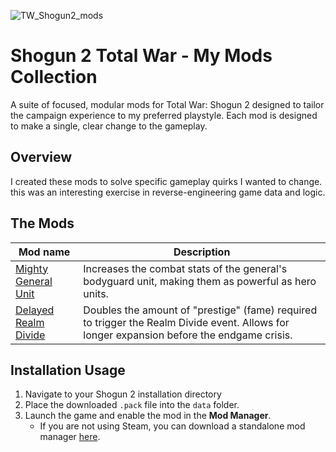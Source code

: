 ![TW_Shogun2_mods](https://github.com/user-attachments/assets/a61068f0-ecae-4b14-b68f-67eb1a059528)

# Shogun 2 Total War - My Mods Collection

A suite of focused, modular mods for Total War: Shogun 2 designed to tailor the campaign experience to my preferred playstyle. Each mod is designed to make a single, clear change to the gameplay.

## Overview

I created these mods to solve specific gameplay quirks I wanted to change. this was an interesting exercise in reverse-engineering game data and logic.

## The Mods

| Mod name | Description  | 
|--------|--------|
| [Mighty General Unit](mighty-general-unit/) | Increases the combat stats of the general's bodyguard unit, making them as powerful as hero units. |
| [Delayed Realm Divide](delayed-realm-divide/) | Doubles the amount of "prestige" (fame) required to trigger the Realm Divide event. Allows for longer expansion before the endgame crisis. |


## Installation  Usage

1.  Navigate to your Shogun 2 installation directory
2.  Place the downloaded `.pack` file into the `data` folder.
3.  Launch the game and enable the mod in the **Mod Manager**.
    *   If you are not using Steam, you can download a standalone mod manager [here](https://sourceforge.net/projects/twmodmanager/).

